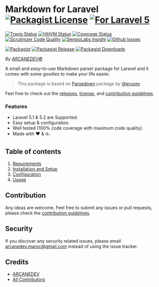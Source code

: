 # Markdown for Laravel  [![Packagist License][badge_license]](LICENSE.md) [![For Laravel 5][badge_laravel]][link-github-repo]

[![Travis Status][badge_build]][link-travis]
[![HHVM Status][badge_hhvm]][link-hhvm]
[![Coverage Status][badge_coverage]][link-scrutinizer]
[![Scrutinizer Code Quality][badge_quality]][link-scrutinizer]
[![SensioLabs Insight][badge_insight]][link-insight]
[![Github Issues][badge_issues]][link-github-issues]

[![Packagist][badge_package]][link-packagist]
[![Packagist Release][badge_release]][link-packagist]
[![Packagist Downloads][badge_downloads]][link-packagist]

*By [ARCANEDEV&copy;](http://www.arcanedev.net/)*

A small and *easy-to-use* Markdown parser package for Laravel and it comes with some goodies to make your life easier.

> This package is based on [Parsedown](https://github.com/erusev/parsedown) package by [@erusev](https://github.com/erusev).

Feel free to check out the [releases](https://github.com/ARCANEDEV/LaravelMarkdown/releases), [license](https://github.com/ARCANEDEV/LaravelMarkdown/blob/master/LICENSE.md), and [contribution guidelines](https://github.com/ARCANEDEV/LaravelMarkdown/blob/master/CONTRIBUTING.md).

### Features

  * Laravel 5.1 & 5.2 are Supported.
  * Easy setup & configuration.
  * Well tested (100% code coverage with maximum code quality).
  * Made with :heart: &amp; :coffee:.

## Table of contents

1. [Requirements](_docs/1-Requirements.md)
2. [Installation and Setup](_docs/2-Installation-and-Setup.md)
3. [Configuration](_docs/3-Configuration.md)
4. [Usage](_docs/4-Usage.md)

## Contribution

Any ideas are welcome. Feel free to submit any issues or pull requests, please check the [contribution guidelines](CONTRIBUTING.md).

## Security

If you discover any security related issues, please email arcanedev.maroc@gmail.com instead of using the issue tracker.

## Credits

- [ARCANEDEV][link-author]
- [All Contributors][link-contributors]

[badge_license]:     https://img.shields.io/packagist/l/arcanedev/laravel-markdown.svg?style=flat-square
[badge_laravel]:     https://img.shields.io/badge/For-Laravel%205.1|5.2-orange.svg?style=flat-square
[badge_build]:       https://img.shields.io/travis/ARCANEDEV/LaravelMarkdown.svg?style=flat-square
[badge_hhvm]:        https://img.shields.io/hhvm/arcanedev/laravel-markdown.svg?style=flat-square
[badge_coverage]:    https://img.shields.io/scrutinizer/coverage/g/ARCANEDEV/LaravelMarkdown.svg?style=flat-square
[badge_quality]:     https://img.shields.io/scrutinizer/g/ARCANEDEV/LaravelMarkdown.svg?style=flat-square
[badge_insight]:     https://img.shields.io/sensiolabs/i/16b49ea3-2650-4d11-8d14-a91da3a020b8.svg?style=flat-square
[badge_issues]:      https://img.shields.io/github/issues/ARCANEDEV/LaravelMarkdown.svg?style=flat-square
[badge_package]:     https://img.shields.io/badge/package-arcanedev/laravel--markdown-blue.svg?style=flat-square
[badge_release]:     https://img.shields.io/packagist/v/arcanedev/laravel-markdown.svg?style=flat-square
[badge_downloads]:   https://img.shields.io/packagist/dt/arcanedev/laravel-markdown.svg?style=flat-square

[link-author]:        https://github.com/arcanedev-maroc
[link-github-repo]:   https://github.com/ARCANEDEV/LaravelMarkdown
[link-github-issues]: https://github.com/ARCANEDEV/LaravelMarkdown/issues
[link-contributors]:  https://github.com/ARCANEDEV/LaravelMarkdown/graphs/contributors
[link-packagist]:     https://packagist.org/packages/arcanedev/laravel-markdown
[link-travis]:        https://travis-ci.org/ARCANEDEV/LaravelMarkdown
[link-hhvm]:          http://hhvm.h4cc.de/package/arcanedev/laravel-markdown
[link-scrutinizer]:   https://scrutinizer-ci.com/g/ARCANEDEV/LaravelMarkdown/?branch=master
[link-insight]:       https://insight.sensiolabs.com/projects/16b49ea3-2650-4d11-8d14-a91da3a020b8
